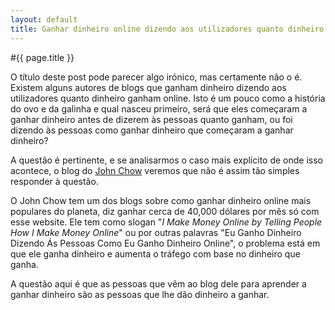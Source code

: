 ```yaml
---
layout: default
title: Ganhar dinheiro online dizendo aos utilizadores quanto dinheiro ganha online
---
```


#{{ page.title }}

O título deste post pode parecer algo irónico, mas certamente não o é. Existem alguns autores de blogs que ganham dinheiro dizendo aos utilizadores quanto dinheiro ganham online. Isto é um pouco como a história do ovo e da galinha e qual nasceu primeiro, será que eles começaram a ganhar dinheiro antes de dizerem às pessoas quanto ganham, ou foi dizendo às pessoas como ganhar dinheiro que começaram a ganhar dinheiro?

A questão é pertinente, e se analisarmos o caso mais explícito de onde isso acontece, o blog do [John Chow](http://www.johnchow.com) veremos que não é assim tão simples responder à questão.

O John Chow tem um dos blogs sobre como ganhar dinheiro online mais populares do planeta, diz ganhar cerca de 40,000 dólares por mês só com esse website. Ele tem como slogan "_I Make Money Online by Telling People How I Make Money Online_" ou por outras palavras "Eu Ganho Dinheiro Dizendo Ás Pessoas Como Eu Ganho Dinheiro Online", o problema está em que ele ganha dinheiro e aumenta o tráfego com base no dinheiro que ganha.

A questão aqui é que as pessoas que vêm ao blog dele para aprender a ganhar dinheiro são as pessoas que lhe dão dinheiro a ganhar.